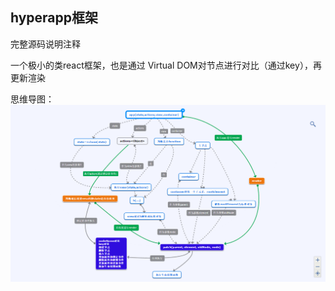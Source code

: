 ## hyperapp框架

完整源码说明注释

一个极小的类react框架，也是通过 Virtual DOM对节点进行对比（通过key），再更新渲染

思维导图：
[![](hyperapp导图lit.png)](hyperapp导图.jpg)